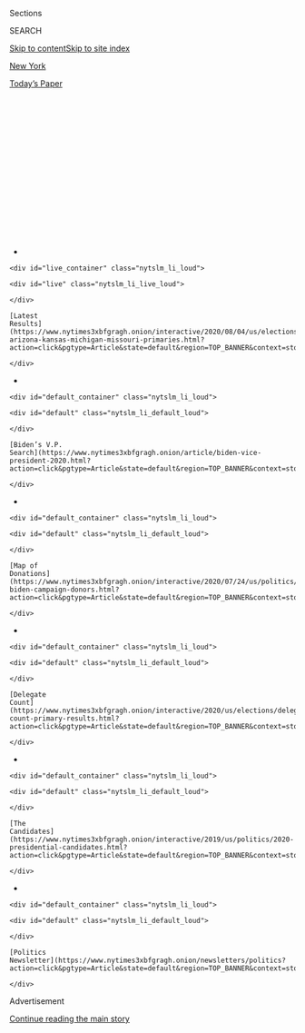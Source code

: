 <div id="app">

<div>

<div>

<div>

<div class="NYTAppHideMasthead css-1q2w90k e1suatyy0">

<div class="section css-ui9rw0 e1suatyy2">

<div class="css-eph4ug er09x8g0">

<div class="css-6n7j50">

</div>

<span class="css-1dv1kvn">Sections</span>

<div class="css-10488qs">

<span class="css-1dv1kvn">SEARCH</span>

</div>

[Skip to content](#site-content)[Skip to site index](#site-index)

</div>

<div id="masthead-section-label" class="css-1wr3we4 eaxe0e00">

[New
York](https://www.nytimes3xbfgragh.onion/section/nyregion)

</div>

<div class="css-10698na e1huz5gh0">

</div>

</div>

<div id="masthead-bar-one" class="section hasLinks css-15hmgas e1csuq9d3">

<div class="css-uqyvli e1csuq9d0">

</div>

<div class="css-1uqjmks e1csuq9d1">

</div>

<div class="css-9e9ivx">

[](https://myaccount.nytimes3xbfgragh.onion/auth/login?response_type=cookie&client_id=vi)

</div>

<div class="css-1bvtpon e1csuq9d2">

[Today’s
Paper](https://www.nytimes3xbfgragh.onion/section/todayspaper)

</div>

</div>

</div>

</div>

<div data-aria-hidden="false">

<div id="site-content" data-role="main">

<div>

<div class="css-1aor85t" style="opacity:0.000000001;z-index:-1;visibility:hidden">

<div class="css-1hqnpie">

<div class="css-epjblv">

<span class="css-17xtcya">[New
York](/section/nyregion)</span><span class="css-x15j1o">|</span><span class="css-fwqvlz">D.A.
Is Investigating Trump and His Company Over Fraud, Filing
Suggests</span>

</div>

<div class="css-k008qs">

<div class="css-1iwv8en">

<span class="css-18z7m18"></span>

<div>

</div>

</div>

<span class="css-1n6z4y">https://nyti.ms/3k4sBlX</span>

<div class="css-1705lsu">

<div class="css-4xjgmj">

<div class="css-4skfbu" data-role="toolbar" data-aria-label="Social Media Share buttons, Save button, and Comments Panel with current comment count" data-testid="share-tools">

  - 
  - 
  - 
  - 
    
    <div class="css-6n7j50">
    
    </div>

  - 
  - 

</div>

</div>

</div>

</div>

</div>

</div>

<div id="NYT_TOP_BANNER_REGION" class="css-13pd83m">

<div>

<div id="styln-elections-notifications-menu" class="section interactive-content interactive-size-medium css-1edisqu">

<div class="css-17ih8de interactive-body">

<div class="nytslm_innerContainer" data-aria-live="polite">

<div class="nytslm_title">

</div>

  - 
    
    <div id="live_container" class="nytslm_li_loud">
    
    <div id="live" class="nytslm_li_live_loud">
    
    </div>
    
    [Latest
    Results](https://www.nytimes3xbfgragh.onion/interactive/2020/08/04/us/elections/results-arizona-kansas-michigan-missouri-primaries.html?action=click&pgtype=Article&state=default&region=TOP_BANNER&context=storylines_menu)
    
    </div>

  - 
    
    <div id="default_container" class="nytslm_li_loud">
    
    <div id="default" class="nytslm_li_default_loud">
    
    </div>
    
    [Biden’s V.P.
    Search](https://www.nytimes3xbfgragh.onion/article/biden-vice-president-2020.html?action=click&pgtype=Article&state=default&region=TOP_BANNER&context=storylines_menu)
    
    </div>

  - 
    
    <div id="default_container" class="nytslm_li_loud">
    
    <div id="default" class="nytslm_li_default_loud">
    
    </div>
    
    [Map of
    Donations](https://www.nytimes3xbfgragh.onion/interactive/2020/07/24/us/politics/trump-biden-campaign-donors.html?action=click&pgtype=Article&state=default&region=TOP_BANNER&context=storylines_menu)
    
    </div>

  - 
    
    <div id="default_container" class="nytslm_li_loud">
    
    <div id="default" class="nytslm_li_default_loud">
    
    </div>
    
    [Delegate
    Count](https://www.nytimes3xbfgragh.onion/interactive/2020/us/elections/delegate-count-primary-results.html?action=click&pgtype=Article&state=default&region=TOP_BANNER&context=storylines_menu)
    
    </div>

  - 
    
    <div id="default_container" class="nytslm_li_loud">
    
    <div id="default" class="nytslm_li_default_loud">
    
    </div>
    
    [The
    Candidates](https://www.nytimes3xbfgragh.onion/interactive/2019/us/politics/2020-presidential-candidates.html?action=click&pgtype=Article&state=default&region=TOP_BANNER&context=storylines_menu)
    
    </div>

  - 
    
    <div id="default_container" class="nytslm_li_loud">
    
    <div id="default" class="nytslm_li_default_loud">
    
    </div>
    
    [Politics
    Newsletter](https://www.nytimes3xbfgragh.onion/newsletters/politics?action=click&pgtype=Article&state=default&region=TOP_BANNER&context=storylines_menu)
    
    </div>

</div>

</div>

</div>

</div>

</div>

<div id="top-wrapper" class="css-1sy8kpn">

<div id="top-slug" class="css-l9onyx">

Advertisement

</div>

[Continue reading the main
story](#after-top)

<div class="ad top-wrapper" style="text-align:center;height:100%;display:block;min-height:250px">

<div id="top" class="place-ad" data-position="top" data-size-key="top">

</div>

</div>

<div id="after-top">

</div>

</div>

<div>

<div id="sponsor-wrapper" class="css-1hyfx7x">

<div id="sponsor-slug" class="css-19vbshk">

Supported by

</div>

[Continue reading the main
story](#after-sponsor)

<div id="sponsor" class="ad sponsor-wrapper" style="text-align:center;height:100%;display:block">

</div>

<div id="after-sponsor">

</div>

</div>

<div class="css-186x18t">

</div>

<div class="css-1vkm6nb ehdk2mb0">

# D.A. Is Investigating Trump and His Company Over Fraud, Filing Suggests

</div>

The office of the district attorney, Cyrus R. Vance Jr., made the
disclosure in a new court filing arguing Mr. Trump’s accountants should
turn over his tax returns.

<div class="css-79elbk" data-testid="photoviewer-wrapper">

<div class="css-z3e15g" data-testid="photoviewer-wrapper-hidden">

</div>

<div class="css-1a48zt4 ehw59r15" data-testid="photoviewer-children">

![<span class="css-16f3y1r e13ogyst0" data-aria-hidden="true">President
Trump has asked a federal judge to invalidate a subpoena asking for
eight years of his personal and corporate tax
returns. </span><span class="css-cnj6d5 e1z0qqy90" itemprop="copyrightHolder"><span class="css-1ly73wi e1tej78p0">Credit...</span><span><span>Doug
Mills/The New York
Times</span></span></span>](https://static01.graylady3jvrrxbe.onion/images/2020/08/03/nyregion/03nytrumptaxes-1/merlin_175135443_00d32206-d9dc-45e2-880b-bd8595afc00e-articleLarge.jpg?quality=75&auto=webp&disable=upscale)

</div>

</div>

<div class="css-18e8msd">

<div class="css-pdw9fk epjyd6m0">

<div class="css-1txwxcy ey68jwv0" data-aria-hidden="true">

[![William K.
Rashbaum](https://static01.graylady3jvrrxbe.onion/images/2018/06/13/multimedia/author-william-k-rashbaum/author-william-k-rashbaum-thumbLarge.jpg
"William K. Rashbaum")](https://www.nytimes3xbfgragh.onion/by/william-k-rashbaum)[![Benjamin
Weiser](https://static01.graylady3jvrrxbe.onion/images/2018/07/16/multimedia/author-benjamin-weiser/author-benjamin-weiser-thumbLarge.png
"Benjamin Weiser")](https://www.nytimes3xbfgragh.onion/by/benjamin-weiser)

</div>

<div class="css-1baulvz">

By [<span class="css-1baulvz" itemprop="name">William K.
Rashbaum</span>](https://www.nytimes3xbfgragh.onion/by/william-k-rashbaum)
and [<span class="css-1baulvz last-byline" itemprop="name">Benjamin
Weiser</span>](https://www.nytimes3xbfgragh.onion/by/benjamin-weiser)

</div>

</div>

  - 
    
    <div class="css-ld3wwf e16638kd2">
    
    Aug. 3,
    2020
    
    </div>

  - 
    
    <div class="css-4xjgmj">
    
    <div class="css-d8bdto" data-role="toolbar" data-aria-label="Social Media Share buttons, Save button, and Comments Panel with current comment count" data-testid="share-tools">
    
      - 
      - 
      - 
      - 
        
        <div class="css-6n7j50">
        
        </div>
    
      - 
      - 
    
    </div>
    
    </div>

</div>

</div>

<div class="section meteredContent css-1r7ky0e" name="articleBody" itemprop="articleBody">

<div class="css-1fanzo5 StoryBodyCompanionColumn">

<div class="css-53u6y8">

The Manhattan district attorney’s office suggested on Monday that it had
been investigating President Trump and his company for possible bank and
insurance fraud, a significantly broader inquiry than the prosecutors
have acknowledged in the past.

The suggestion by the office of the district attorney, Cyrus R. Vance
Jr., came in a new federal court filing arguing that Mr. Trump’s
accountants should have to comply with a grand jury subpoena seeking
eight years of his personal and corporate tax returns. Mr. Trump has
asked a judge to declare the subpoena invalid.

Until now, the district attorney’s inquiry had appeared largely focused
on hush-money payments made in the run-up to the 2016 presidential
election to two women who said they had affairs with Mr. Trump.

In the new filing, the prosecutors did not explicitly identify the
matters under scrutiny in the grand jury inquiry, which by law is
conducted in secret. But they said that “undisputed” assertions in
earlier court papers and several news reports about Mr. Trump’s business
practices showed that the office had a wide legal basis for the
subpoena.

</div>

</div>

<div class="css-1fanzo5 StoryBodyCompanionColumn">

<div class="css-53u6y8">

“In light of these public reports of possibly extensive and protracted
criminal conduct at the Trump Organization,” there was nothing improper
or even unusual about the subpoena, the filing said.

The prosecutors cited newspaper reports, including [one that concluded
the president may have illegally inflated his net worth and the value of
his properties to lenders and
insurers](https://www.washingtonpost.com/graphics/2019/politics/trump-statements-of-financial-condition/).
They also included [an article on the congressional testimony of his
former lawyer and fixer, Michael D.
Cohen](https://www.wsj.com/articles/cohen-to-say-trump-knew-about-wikileaks-talks-engaged-in-criminal-conduct-while-in-office-11551249532),
who told lawmakers last year that the president had committed insurance
fraud. Lawyers for the president have denied wrongdoing.

The suggestion that the investigation, which has gone on for nearly two
years, was broader than Mr. Vance’s office had previously acknowledged
could raise the stakes for Mr. Trump, his company and its executives, if
the inquiry were ever to lead to charges of bank or insurance fraud,
which are
felonies.

<div id="NYT_MAIN_CONTENT_1_REGION" class="css-9tf9ac">

<div>

<div id="styln-nfldraft-updates-block" class="section interactive-content interactive-size-medium css-1ftcdic">

<div class="css-17ih8de interactive-body">

<div id="styln-briefing-block" data-asset-id="">

<div class="briefing-block-header-section">

# [Latest Updates: 2020 Election](https://www.nytimes3xbfgragh.onion/2020/08/04/us/elections/primary-election-michigan-arizona-kansas.html?action=click&pgtype=Article&state=default&region=MAIN_CONTENT_1&context=storylines_live_updates)

<div class="briefing-block-ts">

Updated 2020-08-05T03:23:56.561Z

</div>

</div>

  - [Two G.O.P. Senate primaries offer — what else? — a test of loyalty
    to
    Trump.](https://www.nytimes3xbfgragh.onion/2020/08/04/us/elections/primary-election-michigan-arizona-kansas.html?action=click&pgtype=Article&state=default&region=MAIN_CONTENT_1&context=storylines_live_updates#link-3924dd44)
  - [The military-style uniforms of federal agents who responded to the
    unrest in Portland will be
    replaced.](https://www.nytimes3xbfgragh.onion/2020/08/04/us/elections/primary-election-michigan-arizona-kansas.html?action=click&pgtype=Article&state=default&region=MAIN_CONTENT_1&context=storylines_live_updates#link-62a8e06b)
  - [President Trump is suddenly a big supporter of mail-in voting — in
    Florida.](https://www.nytimes3xbfgragh.onion/2020/08/04/us/elections/primary-election-michigan-arizona-kansas.html?action=click&pgtype=Article&state=default&region=MAIN_CONTENT_1&context=storylines_live_updates#link-32b39e33)

<div class="briefing-block-footer">

<div class="briefing-block-footer-meta">

[See more
updates](https://www.nytimes3xbfgragh.onion/2020/08/04/us/elections/primary-election-michigan-arizona-kansas.html?action=click&pgtype=Article&state=default&region=MAIN_CONTENT_1&context=storylines_live_updates)

</div>

</div>

</div>

</div>

</div>

</div>

</div>

The inquiry into the hush-money payments seemed to center on a less
serious crime, the filing of false business records.

A spokesman for Mr. Vance’s office declined to comment. Lawyers for Mr.
Trump did not reply to requests for comment.

</div>

</div>

<div class="css-1fanzo5 StoryBodyCompanionColumn">

<div class="css-53u6y8">

Asked about the investigation at a White House briefing, Mr. Trump
called it a “continuation of the worst witch hunt in American history.”

“It’s a terrible thing that they do,” Mr. Trump said, referring to
Democrats. “It’s really a terrible thing.”

Mr. Trump and Mr. Vance have been locked in battle [over the subpoena
for almost a year in a case that already has gone to the Supreme
Court](https://www.nytimes3xbfgragh.onion/interactive/2018/10/02/us/politics/donald-trump-tax-schemes-fred-trump.html).
The district attorney’s office has said that fight has slowed the
investigation, and it remains unclear how much work prosecutors have
been able to do in the interim or whether charges are likely to result.

It is also unknown whether prosecutors are investigating other possible
crimes that were not suggested in the new filing.

Rebecca Roiphe, a former assistant district attorney in Manhattan who
now teaches at New York Law School, said Mr. Vance’s decision to cite
public accusations of wrongdoing allowed his office to defend its
subpoena without revealing the actual focus of its investigation.

“They could be going on a totally different tangent,” Professor Roiphe
said. “The prosecutor is just doing what he has to do in order to
suggest this is a broad white-collar investigation, which generally
justifies fairly broad subpoenas to financial institutions.”

Mr. Vance, a Democrat, [subpoenaed Mr. Trump’s accounting firm, Mazars
USA, in August 2019 for the tax
returns](https://www.nytimes3xbfgragh.onion/2019/09/16/nyregion/trump-tax-returns-cy-vance.html)
and other financial records dating to 2011. Mr. Trump tried to block the
subpoena almost immediately, initially arguing that as a sitting
president, [he was immune from state criminal
investigation.](https://www.nytimes3xbfgragh.onion/2019/09/19/nyregion/trump-tax-returns-lawsuit.html)

</div>

</div>

<div class="css-1fanzo5 StoryBodyCompanionColumn">

<div class="css-53u6y8">

The case wound its way through the federal courts until last month, when
the Supreme Court soundly rejected that argument in a major ruling on
the limits of presidential power. The decision cleared the way for
prosecutors to seek Mr. Trump’s financial records, but the court also
said Mr. Trump could return to the lower court in Manhattan, where he
first sued to stop the subpoena, and raise new objections.

Mr. Trump’s lawyers argued last week that [the subpoena was overbroad
and politically
motivated](https://www.nytimes3xbfgragh.onion/2020/07/27/nyregion/donald-trump-taxes-cyrus-vance.html),
asking the federal judge, Victor Marrero, to block it and declare it
unenforceable.

Mr. Vance’s office responded with the filing on Monday, contending that
Mr. Trump’s argument “rests on the false premise that the grand jury’s
investigation is limited to so-called ‘hush-money’ payments” made by Mr.
Cohen in 2016.

“This court is already aware that this assertion is fatally undermined
by undisputed information in the public record,” the prosecutors wrote,
before citing the media accounts.

Mr. Cohen had arranged payments to the adult film star Stormy Daniels
and another woman, Karen McDougal, a former Playboy model. Mr. Vance’s
office has been looking into whether any New York State laws were broken
when those payments were made.

Mr. Cohen, [who pleaded guilty to federal campaign finance violations
for his role in the
payments](https://www.nytimes3xbfgragh.onion/2018/11/29/nyregion/michael-cohen-trump-russia-mueller.html),
is [serving a three-year prison sentence in home confinement in his
apartment](https://www.nytimes3xbfgragh.onion/2020/07/23/nyregion/michael-cohen-trump-book.html)
in Manhattan. [Federal prosectors concluded their
investigation](https://www.nytimes3xbfgragh.onion/2019/07/17/nyregion/michael-cohen-trump-investigation.html)
into the matter last year and have not charged anyone else.

In a recent federal court hearing, Mr. Vance’s office accused [Mr. Trump
of dragging out the legal fight in order to effectively shield himself
from criminal
investigation](https://www.nytimes3xbfgragh.onion/2020/07/16/nyregion/donald-trump-taxes-cyrus-vance.html).

</div>

</div>

<div class="css-1fanzo5 StoryBodyCompanionColumn">

<div class="css-53u6y8">

“What the president’s lawyers are seeking here is delay,” Carey R.
Dunne, a lawyer in Mr. Vance’s office, told Judge Marrero.

Mr. Dunne said that the longer Mr. Trump fought the case, the greater
the chance that the statute of limitations would expire for any
potential crimes that might have been committed, effectively granting
the president immunity.

“Let’s not let delay kill this case,” Mr. Dunne argued.

Jay Sekulow, a lawyer for the president, denied after the hearing that
Mr. Trump’s lawyers were pursing a strategy of delay. “Our strategy
seeks due process,” Mr. Sekulow said in an email at the time.

If Mr. Vance succeeds in eventually obtaining Mr. Trump’s records, they
are unlikely to become public anytime soon because they will be shielded
by grand jury secrecy rules. The records might only emerge later if
criminal charges are brought and the records are introduced in a
trial.

</div>

</div>

<div>

</div>

</div>

<div>

</div>

<div>

</div>

<div id="NYT_BELOW_MAIN_CONTENT_REGION">

<div>

<div id="STLYN_guide_v1_STYLN_guide_a" class="section css-l08pwh interactive-content interactive-size-medium">

<div class="css-17ih8de interactive-body">

<div class="g-story g-freebird g-max-limit" data-preview-slug="styln-scroll-guide">

</div>

<div id="g-electionguide-id" class="g-electionguide">

<div class="g-electionguide-container">

<div class="g-electionguide-wrapper">

<div class="g-electionguide-logo">

</div>

# Our 2020 Election Guide

Updated Aug. 4, 2020

  - 
    
    -----
    
    ## The Latest
    
      - Kris Kobach, a polarizing figure in Kansas politics, [lost the
        Senate primary
        there](https://www.nytimes3xbfgragh.onion/2020/08/04/us/politics/kobach-tlaib.html?action=click&pgtype=Article&state=default&region=BELOW_MAIN_CONTENT&context=storylines_guide),
        relieving G.O.P. officials who feared he could jeopardize a safe
        seat.

  - 
    
    -----
    
    ## Biden’s V.P. Search
    
      - [Here are 13
        women](https://www.nytimes3xbfgragh.onion/article/biden-vice-president-2020.html?action=click&pgtype=Article&state=default&region=BELOW_MAIN_CONTENT&context=storylines_guide)
        who have been under consideration to be Joe Biden’s running
        mate, and why each might be chosen — and might not be.

  - 
    
    -----
    
    ## Keep Up With Our Coverage
    
      - Get an
        [email](https://www.nytimes3xbfgragh.onion/newsletters/politics?action=click&pgtype=Article&state=default&region=BELOW_MAIN_CONTENT&context=storylines_guide)
        recapping the day’s news
    
    <!-- end list -->
    
      - Download our mobile app on
        [iOS](https://apps.apple.com/us/app/nytimes/id284862083?ls=1&mat_click_id=5c79ae7455014fd1bd66b5610c05b8f2-20191112-16948&referrer=mat_click_id%3D5c79ae7455014fd1bd66b5610c05b8f2-20191112-16948%26link_click_id%3D722930677036718082)
        and
        [Android](http://a.localytics.com/android?id=com.nytimes.android&referrer=utm_source%3Dother_nyt_mobile_web%26utm_medium%3DWeb%2520page%26utm_term%3DGeneral%2520Mobile%2520Page%26utm_campaign%3DNYT%2520Mobile%2520General%2520Page)
        and turn on Breaking News and Politics alerts

</div>

</div>

</div>

</div>

</div>

</div>

</div>

<div>

</div>

<div>

<div id="bottom-wrapper" class="css-1ede5it">

<div id="bottom-slug" class="css-l9onyx">

Advertisement

</div>

[Continue reading the main
story](#after-bottom)

<div id="bottom" class="ad bottom-wrapper" style="text-align:center;height:100%;display:block;min-height:90px">

</div>

<div id="after-bottom">

</div>

</div>

</div>

</div>

</div>

## Site Index

<div>

</div>

## Site Information Navigation

  - [© <span>2020</span> <span>The New York Times
    Company</span>](https://help.nytimes3xbfgragh.onion/hc/en-us/articles/115014792127-Copyright-notice)

<!-- end list -->

  - [NYTCo](https://www.nytco.com/)
  - [Contact
    Us](https://help.nytimes3xbfgragh.onion/hc/en-us/articles/115015385887-Contact-Us)
  - [Work with us](https://www.nytco.com/careers/)
  - [Advertise](https://nytmediakit.com/)
  - [T Brand Studio](http://www.tbrandstudio.com/)
  - [Your Ad
    Choices](https://www.nytimes3xbfgragh.onion/privacy/cookie-policy#how-do-i-manage-trackers)
  - [Privacy](https://www.nytimes3xbfgragh.onion/privacy)
  - [Terms of
    Service](https://help.nytimes3xbfgragh.onion/hc/en-us/articles/115014893428-Terms-of-service)
  - [Terms of
    Sale](https://help.nytimes3xbfgragh.onion/hc/en-us/articles/115014893968-Terms-of-sale)
  - [Site
    Map](https://spiderbites.nytimes3xbfgragh.onion)
  - [Help](https://help.nytimes3xbfgragh.onion/hc/en-us)
  - [Subscriptions](https://www.nytimes3xbfgragh.onion/subscription?campaignId=37WXW)

</div>

</div>

</div>

</div>
